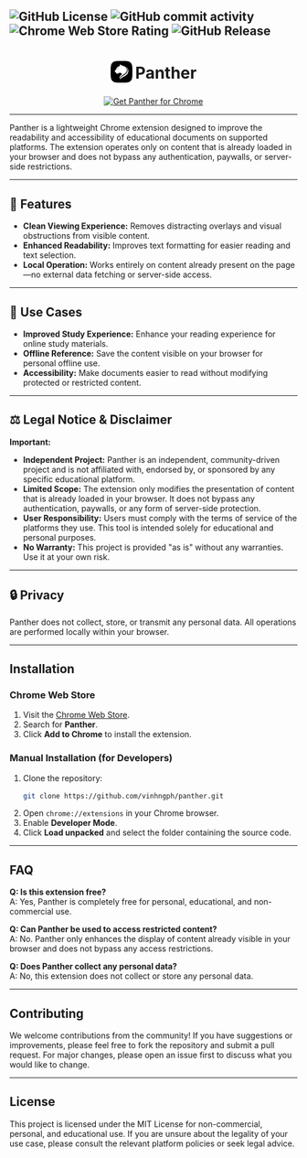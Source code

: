 ![GitHub License](https://img.shields.io/github/license/vinhngph/panther)
![GitHub commit activity](https://img.shields.io/github/commit-activity/t/vinhngph/panther)
![Chrome Web Store Rating](https://img.shields.io/chrome-web-store/rating/kkhlnlepikoibfdhoenmlnmfdklofehf?label=chrome%20rating)
![GitHub Release](https://img.shields.io/github/v/release/vinhngph/panther)
---
<h1 align="center">
    <sub>
        <img src="./src/assets/icon/icon128.png" alt="Panther" height="38" width="38">
    </sub>
    Panther
</h1>
<p align="center">
    <a href="https://chrome.google.com/webstore/detail/kkhlnlepikoibfdhoenmlnmfdklofehf"><img src="https://developer.chrome.com/static/docs/webstore/branding/image/UV4C4ybeBTsZt43U4xis.png" alt="Get Panther for Chrome"></a>
</p>

---

Panther is a lightweight Chrome extension designed to improve the readability and accessibility of educational documents on supported platforms. The extension operates only on content that is already loaded in your browser and does not bypass any authentication, paywalls, or server-side restrictions.

---

## 🚀 Features
- **Clean Viewing Experience:** Removes distracting overlays and visual obstructions from visible content.
- **Enhanced Readability:** Improves text formatting for easier reading and text selection.
- **Local Operation:** Works entirely on content already present on the page—no external data fetching or server-side access.

---

## 🧠 Use Cases
- **Improved Study Experience:** Enhance your reading experience for online study materials.
- **Offline Reference:** Save the content visible on your browser for personal offline use.
- **Accessibility:** Make documents easier to read without modifying protected or restricted content.

---

## ⚖️ Legal Notice & Disclaimer

**Important:**

- **Independent Project:** Panther is an independent, community-driven project and is not affiliated with, endorsed by, or sponsored by any specific educational platform.
- **Limited Scope:** The extension only modifies the presentation of content that is already loaded in your browser. It does not bypass any authentication, paywalls, or any form of server-side protection.
- **User Responsibility:** Users must comply with the terms of service of the platforms they use. This tool is intended solely for educational and personal purposes.
- **No Warranty:** This project is provided "as is" without any warranties. Use it at your own risk.

---

## 🔒 Privacy
Panther does not collect, store, or transmit any personal data. All operations are performed locally within your browser.

---

## Installation

### Chrome Web Store
1. Visit the [Chrome Web Store](https://chrome.google.com/webstore/detail/kkhlnlepikoibfdhoenmlnmfdklofehf).
2. Search for **Panther**.
3. Click **Add to Chrome** to install the extension.

### Manual Installation (for Developers)
1. Clone the repository:
   ```bash
   git clone https://github.com/vinhngph/panther.git
   ```
2. Open `chrome://extensions` in your Chrome browser.
3. Enable **Developer Mode**.
4. Click **Load unpacked** and select the folder containing the source code.

---

## FAQ

**Q: Is this extension free?**  
A: Yes, Panther is completely free for personal, educational, and non-commercial use.

**Q: Can Panther be used to access restricted content?**  
A: No. Panther only enhances the display of content already visible in your browser and does not bypass any access restrictions.

**Q: Does Panther collect any personal data?**  
A: No, this extension does not collect or store any personal data.

---

## Contributing
We welcome contributions from the community! If you have suggestions or improvements, please feel free to fork the repository and submit a pull request. For major changes, please open an issue first to discuss what you would like to change.

---

## License
This project is licensed under the MIT License for non-commercial, personal, and educational use. If you are unsure about the legality of your use case, please consult the relevant platform policies or seek legal advice.